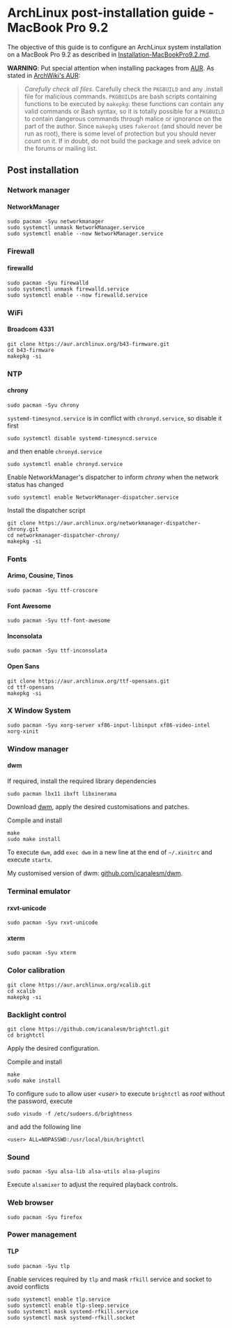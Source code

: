 # ArchLinux post-installation guide - MacBook Pro 9.2

The objective of this guide is to configure an ArchLinux system installation on a MacBook Pro 9.2 as described in [Installation-MacBookPro9.2.md](Installation-MacBookPro9.2.md).

**WARNING**: Put special attention when installing packages from [AUR](https://aur.archlinux.org/). As stated in [ArchWiki's AUR](https://wiki.archlinux.org/index.php/Arch_User_Repository):
> *Carefully check all files*. Carefully check the `PKGBUILD` and any .install file for malicious commands. `PKGBUILD`s are bash scripts containing functions to be executed by `makepkg`: these functions can contain any valid commands or Bash syntax, so it is totally possible for a `PKGBUILD` to contain dangerous commands through malice or ignorance on the part of the author. Since `makepkg` uses `fakeroot` (and should never be run as root), there is some level of protection but you should never count on it. If in doubt, do not build the package and seek advice on the forums or mailing list.


## Post installation

### Network manager

#### NetworkManager

```
sudo pacman -Syu networkmanager
sudo systemctl unmask NetworkManager.service
sudo systemctl enable --now NetworkManager.service
```

### Firewall

#### firewalld

```
sudo pacman -Syu firewalld
sudo systemctl unmask firewalld.service
sudo systemctl enable --now firewalld.service
```

### WiFi

#### Broadcom 4331

```
git clone https://aur.archlinux.org/b43-firmware.git
cd b43-firmware
makepkg -si
```

### NTP

#### chrony

```
sudo pacman -Syu chrony
```

`systemd-timesyncd.service` is in conflict with `chronyd.service`, so disable it first

```
sudo systemctl disable systemd-timesyncd.service
```

and then enable `chronyd.service`

```
sudo systemctl enable chronyd.service
```

Enable NetworkManager's dispatcher to inform *chrony* when the network status has changed

```
sudo systemctl enable NetworkManager-dispatcher.service
```

Install the dispatcher script

```
git clone https://aur.archlinux.org/networkmanager-dispatcher-chrony.git
cd networkmanager-dispatcher-chrony/
makepkg -si
```

### Fonts

#### Arimo, Cousine, Tinos

```
sudo pacman -Syu ttf-croscore
```

#### Font Awesome

```
sudo pacman -Syu ttf-font-awesome
```

#### Inconsolata

```
sudo pacman -Syu ttf-inconsolata 
```

#### Open Sans

```
git clone https://aur.archlinux.org/ttf-opensans.git
cd ttf-opensans
makepkg -si
```

### X Window System

```
sudo pacman -Syu xorg-server xf86-input-libinput xf86-video-intel xorg-xinit
```

### Window manager

#### dwm

If required, install the required library dependencies

```
sudo pacman lbx11 ibxft libxinerama
```

Download [dwm](https://dwm.suckless.org/), apply the desired customisations and patches.

Compile and install

```
make
sudo make install
```

To execute `dwm`, add `exec dwm` in a new line at the end of `~/.xinitrc` and execute `startx`.

My customised version of dwm: [github.com/icanalesm/dwm](https://github.com/icanalesm/dwm).

### Terminal emulator

#### rxvt-unicode

```
sudo pacman -Syu rxvt-unicode
```

#### xterm

```
sudo pacman -Syu xterm
```

### Color calibration

```
git clone https://aur.archlinux.org/xcalib.git
cd xcalib
makepkg -si
```

### Backlight control

```
git clone https://github.com/icanalesm/brightctl.git
cd brightctl
```

Apply the desired configuration.

Compile and install

```
make
sudo make install
```

To configure `sudo` to allow user *\<user\>* to execute `brightctl` as *root* without the password, execute

```
sudo visudo -f /etc/sudoers.d/brightness
```

and add the following line

```
<user> ALL=NOPASSWD:/usr/local/bin/brightctl
```

### Sound

```
sudo pacman -Syu alsa-lib alsa-utils alsa-plugins
```

Execute `alsamixer` to adjust the required playback controls.

### Web browser

```
sudo pacman -Syu firefox
```

### Power management

#### TLP

```
sudo pacman -Syu tlp
```

Enable services required by `tlp` and mask `rfkill` service and socket to avoid conflicts

```
sudo systemctl enable tlp.service
sudo systemctl enable tlp-sleep.service
sudo systemctl mask systemd-rfkill.service
sudo systemctl mask systemd-rfkill.socket
```

